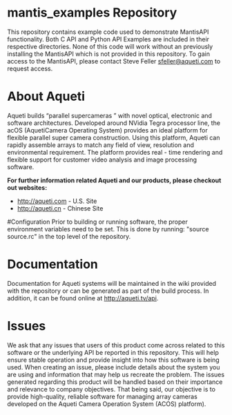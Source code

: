 # mantis_examples Repository
This repository contains example code used to demonstrate MantisAPI functionality. Both C API and Python API Examples are included in their respective directories. None of this code will work without an previously installing the MantisAPI which is not provided in this repository. To gain access to the MantisAPI, please contact Steve Feller <sfeller@aqueti.com> to request access.

# About Aqueti
Aqueti builds “parallel supercameras ” with novel optical, electronic and software architectures. Developed around NVidia Tegra processor line, the acOS (AquetiCamera Operating System) provides an ideal platform for flexible parallel super camera construction. Using this platform, Aqueti can rapidly assemble arrays to match any field of view, resolution and environmental requirement. The platform provides real - time rendering  and flexible support for customer video analysis and image processing software. 

**For further information related Aqueti and our products, please checkout out websites:**
* http://aqueti.com - U.S. Site
* http://aqueti.cn  - Chinese Site

#Configuration
Prior to building or running software, the proper environment variables need to be set. This is done by running:
"source source.rc" in the top level of the repository.

# Documentation
Documentation for Aqueti systems will be maintained in the wiki provided with the repository or can be generated as part of the build process. In addition, it can be found online at http://aqueti.tv/api. 

# Issues
We ask that any issues that users of this product come across related to this software or the underlying API be reported in this repository. This will help ensure stable operation and provide insight into how this software is being used. When creating an issue, please include details about the system you are using and information that may help us recreate the problem.  The issues generated regarding this product will be handled based on their importance and relevance to company objectives. That being said, our objective is to provide high-quality, reliable software for managing array cameras developed on the Aqueti Camera Operation System (ACOS) platform).

